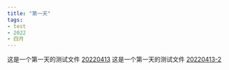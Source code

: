 ```yaml
---
title: "第一天"
tags:
- test
- 2022
- 四月
---
```



这是一个第一天的测试文件
[20220413](notes/20220413.md)
这是一个第一天的测试文件
[20220413-2](notes/20220413-2.md)
